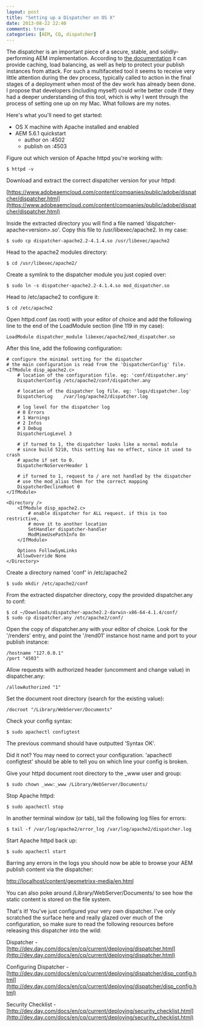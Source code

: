```yaml
---
layout: post
title: "Setting up a Dispatcher on OS X"
date: 2013-08-22 22:40
comments: true
categories: [AEM, CQ, dispatcher]
---
```

The dispatcher is an important piece of a secure, stable, and solidly-performing AEM implementation. According to [the documentation](http://dev.day.com/docs/en/cq/current/deploying/dispatcher.html) it can provide caching, load balancing, as well as help to protect your publish instances from attack. For such a multifaceted tool it seems to receive very little attention during the dev process, typically called to action in the final stages of a deployment when most of the dev work has already been done. I propose that developers (including myself) could write better code if they had a deeper understanding of this tool, which is why I went through the process of setting one up on my Mac. What follows are my notes.

Here's what you'll need to get started:

<!-- more -->

- OS X machine with Apache installed and enabled
- AEM 5.6.1 quickstart
	- author on :4502
	- publish on :4503

Figure out which version of Apache httpd you're working with:

	$ httpd -v

Download and extract the correct dispatcher version for your httpd:

[https://www.adobeaemcloud.com/content/companies/public/adobe/dispatcher/dispatcher.html](https://www.adobeaemcloud.com/content/companies/public/adobe/dispatcher/dispatcher.html)

Inside the extracted directory you will find a file named 'dispatcher-apache&lt;version&gt;.so'. Copy this file to /usr/libexec/apache2. In my case:

	$ sudo cp dispatcher-apache2.2-4.1.4.so /usr/libexec/apache2

Head to the apache2 modules directory:

 	$ cd /usr/libexec/apache2/

 Create a symlink to the dispatcher module you just copied over:

 	$ sudo ln -s dispatcher-apache2.2-4.1.4.so mod_dispatcher.so

Head to /etc/apache2 to configure it:

	$ cd /etc/apache2

Open httpd.conf (as root) with your editor of choice and add the following line to the end of the LoadModule section (line 119 in my case):

	LoadModule dispatcher_module libexec/apache2/mod_dispatcher.so

After this line, add the following configuration:

	# configure the minimal setting for the dispatcher
	# the main configuration is read from the 'DispatcherConfig' file.
	<IfModule disp_apache2.c>
	    # location of the configuration file. eg: 'conf/dispatcher.any'
	    DispatcherConfig /etc/apache2/conf/dispatcher.any
	 
	    # location of the dispatcher log file. eg: 'logs/dispatcher.log'
	    DispatcherLog    /var/log/apache2/dispatcher.log
	 
	    # log level for the dispatcher log
	    # 0 Errors
	    # 1 Warnings
	    # 2 Infos
	    # 3 Debug
	    DispatcherLogLevel 3
	 
	    # if turned to 1, the dispatcher looks like a normal module
	    # since build 5210, this setting has no effect, since it used to crash
	    # apache if set to 0.
	    DispatcherNoServerHeader 1
	 
	    # if turned to 1, request to / are not handled by the dispatcher
	    # use the mod_alias then for the correct mapping
	    DispatcherDeclineRoot 0
	</IfModule>
	 
	<Directory />
	    <IfModule disp_apache2.c>
	        # enable dispatcher for ALL request. if this is too restrictive,
	        # move it to another location
	        SetHandler dispatcher-handler
	        ModMimeUsePathInfo On
	    </IfModule>
	 
	    Options FollowSymLinks
	    AllowOverride None
	</Directory>

Create a directory named 'conf' in /etc/apache2

	$ sudo mkdir /etc/apache2/conf

From the extracted dispatcher directory, copy the provided dispatcher.any to conf:

	$ cd ~/Downloads/dispatcher-apache2.2-darwin-x86-64-4.1.4/conf/
	$ sudo cp dispatcher.any /etc/apache2/conf/

Open the copy of dispatcher.any with your editor of choice. Look for the '/renders' entry, and point the '/rend01' instance host name and port to your publish instance:

	/hostname "127.0.0.1"
	/port "4503"

Allow requests with authorized header (uncomment and change value) in dispatcher.any:

	/allowAuthorized "1"

Set the document root directory (search for the existing value):

	/docroot "/Library/WebServer/Documents"

Check your config syntax:

	$ sudo apachectl configtest

The previous command should have outputted 'Syntax OK'. 

Did it not? You may need to correct your configuration. 'apachectl configtest' should be able to tell you on which line your config is broken.

Give your httpd document root directory to the _www user and group:

	$ sudo chown _www:_www /Library/WebServer/Documents/

Stop Apache httpd:

	$ sudo apachectl stop

In another terminal window (or tab), tail the following log files for errors:

	$ tail -f /var/log/apache2/error_log /var/log/apache2/dispatcher.log

Start Apache httpd back up:

	$ sudo apachectl start

Barring any errors in the logs you should now be able to browse your AEM publish content via the dispatcher:

[http://localhost/content/geometrixx-media/en.html](http://localhost/content/geometrixx-media/en.html)

You can also poke around /Library/WebServer/Documents/ to see how the static content is stored on the file system.

That's it! You've just configured your very own dispatcher. I've only scratched the surface here and really glazed over much of the configuration, so make sure to read the following resources before releasing this dispatcher into the wild:

Dispatcher - [http://dev.day.com/docs/en/cq/current/deploying/dispatcher.html](http://dev.day.com/docs/en/cq/current/deploying/dispatcher.html)

Configuring Dispatcher - [http://dev.day.com/docs/en/cq/current/deploying/dispatcher/disp_config.html](http://dev.day.com/docs/en/cq/current/deploying/dispatcher/disp_config.html)

Security Checklist - [http://dev.day.com/docs/en/cq/current/deploying/security_checklist.html](http://dev.day.com/docs/en/cq/current/deploying/security_checklist.html)
